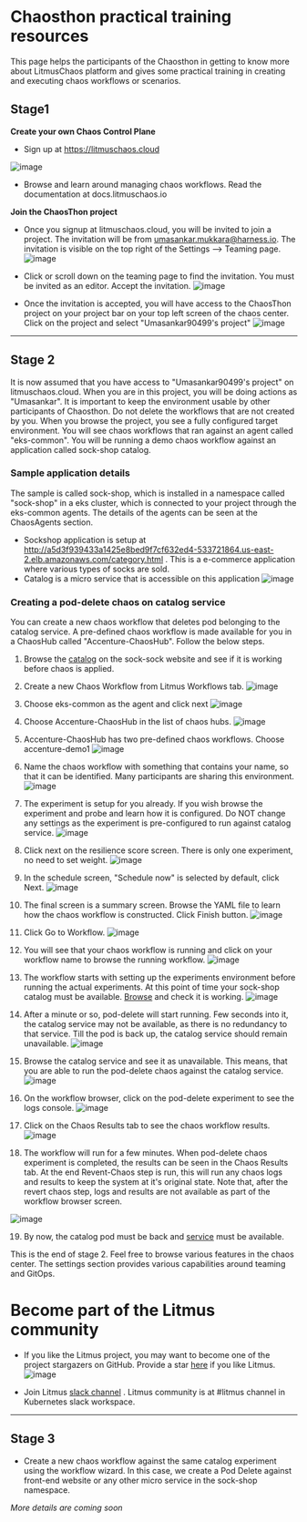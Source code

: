 # Chaosthon practical training resources

This page helps the participants of the Chaosthon in getting to know more about LitmusChaos platform and gives some practical training in creating and executing chaos workflows or scenarios.

## Stage1

**Create your own Chaos Control Plane**

* Sign up at https://litmuschaos.cloud

![image](https://user-images.githubusercontent.com/19591814/171148024-de6ba744-77af-49ce-889d-1e964663cadc.png)

* Browse and learn around managing chaos workflows. Read the documentation at docs.litmuschaos.io


**Join the ChaosThon project**

* Once you signup at litmuschaos.cloud, you will be invited to join a project. The invitation will be from umasankar.mukkara@harness.io. The invitation is visible on the top right of the Settings --> Teaming page.
![image](https://user-images.githubusercontent.com/19591814/171151503-5800d2a3-fc48-4a71-84f5-4da482e72fdc.png)

* Click or scroll down on the teaming page to find the invitation. You must be invited as an editor. Accept the invitation.
![image](https://user-images.githubusercontent.com/19591814/171163779-a6b6c6c0-1e12-45bc-994d-b52e90413e07.png)
 
* Once the invitation is accepted, you will have access to the ChaosThon project on your project bar on your top left screen of the chaos center. Click on the project and select "Umasankar90499's project"
![image](https://user-images.githubusercontent.com/19591814/171165922-a6aedcaa-1ee0-44ab-80bd-1e87d54b2b33.png)


***
## Stage 2

It is now assumed that you have access to "Umasankar90499's project" on litmuschaos.cloud. When you are in this project, you will be doing actions as "Umasankar". It is important to keep the environment usable by other participants of Chaosthon. Do not delete the workflows that are not created by you.
When you browse the project, you see a fully configured target environment. You will see chaos workflows that ran against an agent called "eks-common". You will be running a demo chaos workflow against an application called sock-shop catalog. 

### Sample application details

The sample is called sock-shop, which is installed in a namespace called "sock-shop" in a eks cluster, which is connected to your project through the eks-common agents. The details of the agents can be seen at the ChaosAgents section.

* Sockshop application is setup at http://a5d3f939433a1425e8bed9f7cf632ed4-533721864.us-east-2.elb.amazonaws.com/category.html . This is a e-commerce application where various types of socks are sold. 
* Catalog is a micro service that is accessible on this application
![image](https://user-images.githubusercontent.com/19591814/171152601-5796f26d-90d1-4de4-ba67-71a67f2fe86a.png)

### Creating a pod-delete chaos on catalog service

You can create a new chaos workflow that deletes pod belonging to the catalog service. A pre-defined chaos workflow is made available for you in a ChaosHub called "Accenture-ChaosHub". Follow the below steps.

1. Browse the [catalog](http://a5d3f939433a1425e8bed9f7cf632ed4-533721864.us-east-2.elb.amazonaws.com/category.html) on the sock-sock website and see if it is working before chaos is applied.

2. Create a new Chaos Workflow from Litmus Workflows tab.
![image](https://user-images.githubusercontent.com/19591814/171174523-0fe9e27e-84c0-4b4e-98ec-17b12168ca8e.png)

3. Choose eks-common as the agent and click next
![image](https://user-images.githubusercontent.com/19591814/171179449-ac405d9b-9c1d-438a-9d4d-4e1c72c93f4d.png)

4. Choose Accenture-ChaosHub in the list of chaos hubs.
![image](https://user-images.githubusercontent.com/19591814/171179533-8b281c0c-eacc-4313-9403-0563d0d03b9c.png)

5. Accenture-ChaosHub has two pre-defined chaos workflows. Choose accenture-demo1
![image](https://user-images.githubusercontent.com/19591814/171179643-9132591c-d6d9-4e2d-ab0b-7bdac41898c9.png)

6. Name the chaos workflow with something that contains your name, so that it can be identified. Many participants are sharing this environment. 
![image](https://user-images.githubusercontent.com/19591814/171179820-e309b8a2-bd54-4a8b-989f-b351cd59be06.png)

7. The experiment is setup for you already. If you wish browse the experiment and probe and learn how it is configured. Do NOT change any settings as the experiment is pre-configured to run against catalog service.
![image](https://user-images.githubusercontent.com/19591814/171180068-f1885113-b669-48ff-8283-33208785cf33.png)

8. Click next on the resilience score screen. There is only one experiment, no need to set weight.
![image](https://user-images.githubusercontent.com/19591814/171180207-db8daecf-720e-4619-a9a5-9a3dd3b4f0cc.png)

9. In the schedule screen, "Schedule now" is selected by default, click Next.
![image](https://user-images.githubusercontent.com/19591814/171180339-04c43760-2048-48ed-b24d-e9b95ddefb8c.png)

10. The final screen is a summary screen. Browse the YAML file to learn how the chaos workflow is constructed. Click Finish button.
![image](https://user-images.githubusercontent.com/19591814/171180513-8bb55ccf-3b84-436f-884e-fae541c68cb7.png)

11. Click Go to Workflow.
![image](https://user-images.githubusercontent.com/19591814/171180603-5cc2a506-da04-44e3-844b-a35091717204.png)

12. You will see that your chaos workflow is running and click on your workflow name to browse the running workflow.
![image](https://user-images.githubusercontent.com/19591814/171180766-905be774-5c18-4e57-a395-a06a5dfb0311.png)

13. The workflow starts with setting up the experiments environment before running the actual experiments. At this point of time your sock-shop catalog must be available. [Browse](http://a5d3f939433a1425e8bed9f7cf632ed4-533721864.us-east-2.elb.amazonaws.com/category.html) and check it is working. 
![image](https://user-images.githubusercontent.com/19591814/171180901-4a083eff-1bd8-4609-9bab-9a03cad25f41.png)

14. After a minute or so, pod-delete will start running. Few seconds into it, the catalog service may not be available, as there is no redundancy to that service. Till the pod is back up, the catalog service should remain unavailable. 
![image](https://user-images.githubusercontent.com/19591814/171181313-aa8f755a-8dba-42d2-9d67-ef17e9948e01.png)

15. Browse the catalog service and see it as unavailable. This means, that you are able to run the pod-delete chaos against the catalog service.
![image](https://user-images.githubusercontent.com/19591814/171181521-ba5a13f1-3b92-4103-80e6-6fb1245c17f1.png)

16. On the workflow browser, click on the pod-delete experiment to see the logs console.
![image](https://user-images.githubusercontent.com/19591814/171181625-0daafd9f-cef7-44bf-ae0d-5e6567469fe3.png)

17. Click on the Chaos Results tab to see the chaos workflow results.
![image](https://user-images.githubusercontent.com/19591814/171181727-59eeb7dd-5456-4fe3-a614-3e620a0c919d.png)

18. The workflow will run for a few minutes. When pod-delete chaos experiment is completed, the results can be seen in the Chaos Results tab. At the end Revent-Chaos step is run, this will run any chaos logs and results to keep the system at it's original state. Note that, after the revert chaos step, logs and results are not available as part of the workflow browser screen.

![image](https://user-images.githubusercontent.com/19591814/171182176-2b080546-858d-42f5-b61c-c239fb7a8721.png)

19. By now, the catalog pod must be back and [service](http://a5d3f939433a1425e8bed9f7cf632ed4-533721864.us-east-2.elb.amazonaws.com/category.html) must be available.

This is the end of stage 2. Feel free to browse various features in the chaos center. The settings section provides various capabilities around teaming and GitOps.


# Become part of the Litmus community
* If you like the Litmus project, you may want to become one of the project stargazers on GitHub. Provide a star [here](https://github.com/litmuschaos/litmus/stargazers) if you like Litmus.
![image](https://user-images.githubusercontent.com/19591814/171184697-ba45d206-4a9a-4554-859f-ba90297ed4bd.png)

* Join Litmus [slack channel](https://slack.litmuschaos.io) . Litmus community is at #litmus channel in Kubernetes slack workspace. 

***


## Stage 3
* Create a new chaos workflow against the same catalog experiment using the workflow wizard.
In this case, we create a Pod Delete against front-end website or any other micro service in the sock-shop namespace.

_More details are coming soon_





